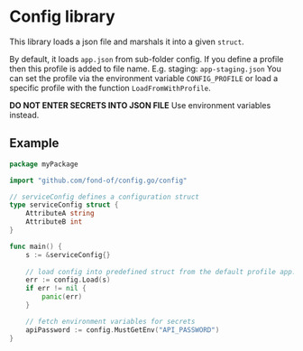 # Config library

This library loads a json file and marshals it into a given `struct`.

By default, it loads `app.json` from sub-folder config. If you define a profile then this profile is added to file name.
E.g. staging: `app-staging.json`
You can set the profile via the environment variable `CONFIG_PROFILE` or load a specific profile with the function 
`LoadFromWithProfile`.

**DO NOT ENTER SECRETS INTO JSON FILE** Use environment variables instead.

## Example

```go
package myPackage

import "github.com/fond-of/config.go/config"

// serviceConfig defines a configuration struct
type serviceConfig struct { 
	AttributeA string
	AttributeB int
}

func main() {
	s := &serviceConfig{}
	
	// load config into predefined struct from the default profile app.json
	err := config.Load(s) 
	if err != nil {
		panic(err)
	}

	// fetch environment variables for secrets
	apiPassword := config.MustGetEnv("API_PASSWORD") 
}
```